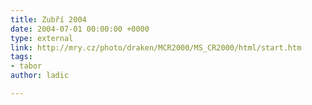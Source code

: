 ```yaml
---
title: Zubří 2004
date: 2004-07-01 00:00:00 +0000
type: external
link: http://mry.cz/photo/draken/MCR2000/MS_CR2000/html/start.htm
tags:
- tabor
author: ladic

---
```

